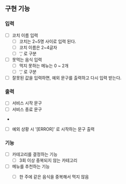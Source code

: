 ## 구현 기능
### 입력
- [ ] 코치 이름 입력
  - [ ] 코치는 2~5명 사이로 입력 된다.
  - [ ] 코치 이름은 2~4글자 
  - [ ] ',' 로 구분

- [ ] 못먹는 음식 입력
  - [ ] 먹지 못하는 메뉴는 0 ~ 2개
  - [ ] ',' 로 구분

- [ ] 잘못된 값을 입력하면, 예외 문구를 출력하고 다시 입력 받는다.

### 출력
- [ ] 서비스 시작 문구
- [ ] 서비스 종료 문구
- 
- [ ] 예외 상황 시 '[ERROR]' 로 시작하는 문구 출력

### 기능
- [ ] 카테고리를 결정하는 기능
  - [ ] 3회 이상 중복되지 않는 카테고리 
- [ ] 메뉴를 추천하는 기능
  - [ ] 한 주에 같은 음식을 중복해서 먹지 않음


